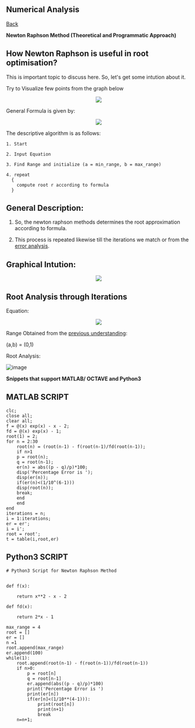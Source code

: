 ## Numerical Analysis

[Back](https://varunkodathala.github.io/Numerical_Methods/)

**Newton Raphson Method (Theoretical and Programmatic Approach)**



## How Newton Raphson is useful in root optimisation?

This is important topic to discuss here. So, let's get some intution about it.

Try to Visualize few points from the graph below

<p align = "center">
<img src="https://lh3.googleusercontent.com/proxy/rb_GoNYrW4F1pV2HmRdblHsYM5I8o2vsGH0r8hqQDTYWlaflDgS4aAmOF_EWI_1m-eY3IwMwiM3-DCXjo3KinaxDDLeXBvYMH2e2FDTWJNsxh7qIwgP2ZGbA" />
</p>

General Formula is given by:

<p align = "center">
<img src="https://latex.codecogs.com/gif.latex?x_%7Bn&plus;1%7D%20%3D%20x_%7Bn%7D%20-%20%5Cfrac%7Bf%28x_%7Bn%7D%29%7D%7Bf%27%28x_%7Bn%7D%29%7D" />
</p>


The descriptive algorithm is as follows:

```
1. Start

2. Input Equation

3. Find Range and initialize (a = min_range, b = max_range)

4. repeat
  {
    compute root r according to formula
  }
```

## General Description:

1. So, the newton raphson methods determines the root approximation according to formula. 

2. This process is repeated likewise till the iterations we match or from the [error analysis](https://varunkodathala.github.io/Numerical_Methods/error_analysis).

## Graphical Intution:

<p align = "center">
<img src="https://media.geeksforgeeks.org/wp-content/cdn-uploads/newtonRaphsonMethod.png" />
</p>

## Root Analysis through Iterations

Equation: 
<p align = "center">
<img src="https://latex.codecogs.com/gif.latex?x%5E5-8x%5E4&plus;39x%5E3-62x%5E2&plus;50x-10%3D0" />
</p>

Range Obtained from the [previous understanding](https://varunkodathala.github.io/Numerical_Methods/introduction):

(a,b) = (0,1)

Root Analysis:

![image](equation_newton_raphson_table.png)

**Snippets that support MATLAB/ OCTAVE and Python3**

## MATLAB SCRIPT

```
clc;
close all;
clear all;
f = @(x) exp(x) - x - 2;
fd = @(x) exp(x) - 1;
root(1) = 2;
for n = 2:30
    root(n) = (root(n-1) - f(root(n-1)/fd(root(n-1));
    if n>1
    p = root(n);
    q = root(n-1);
    er(n) = abs((p - q)/p)*100;
    disp('Percentage Error is ');
    disp(er(n));
    if(er(n)<(1/10^(6-1)))
    disp(root(n));
    break;
    end
    end
end
iterations = n;
i = 1:iterations;
er = er';
i = i';
root = root';
t = table(i,root,er)
```

## Python3 SCRIPT

```
# Python3 Script for Newton Raphson Method


def f(x):
    
    return x**2 - x - 2

def fd(x):
    
    return 2*x - 1

max_range = 4
root = []
er = []
n =1
root.append(max_range)
er.append(100)
while(1):
    root.append(root(n-1) - f(root(n-1))/fd(root(n-1))    
    if n>0:
        p = root[n]
        q = root[n-1]
        er.append(abs((p - q)/p)*100)
        print('Percentage Error is ')
        print(er[n])
        if(er[n]<(1/10**(4-1))):
            print(root[n])
            print(n+1)
            break
    n=n+1;

```

